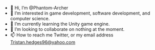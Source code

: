 - 👋 Hi, I’m @Phantom-Archer
- 👀 I’m interested in game development, software development, and computer science.
- 🌱 I’m currently learning the Unity game engine.
- 💞️ I’m looking to collaborate on nothing at the moment.
- 📫 How to reach me Twitter, or my email address Tristan.hedges96@yahoo.com

<!---
Phantom-Archer/Phantom-Archer is a ✨ special ✨ repository because its `README.md` (this file) appears on your GitHub profile.
You can click the Preview link to take a look at your changes.
--->
